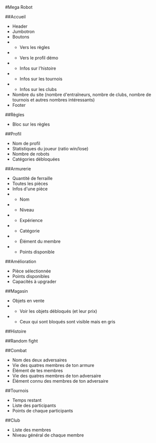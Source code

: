 #Mega Robot

##Accueil
* Header
* Jumbotron
* Boutons
* * Vers les règles
* * Vers le profil démo
* * Infos sur l'histoire
* * Infos sur les tournois
* * Infos sur les clubs
* Nombre du site (nombre d'entraîneurs, nombre de clubs, nombre de tournois et autres nombres intéressants)
* Footer

##Règles
* Bloc sur les règles

##Profil
* Nom de profil
* Statistiques du joueur (ratio win/lose)
* Nombre de robots
* Catégories débloquées

##Armurerie
* Quantité de ferraille
* Toutes les pièces
* Infos d'une pièce
* * Nom
* * Niveau
* * Expérience
* * Catégorie
* * Élément du membre
* * Points disponible

##Amélioration
* Pièce sélectionnée
* Points disponibles
* Capacités à upgrader

##Magasin
* Objets en vente
* * Voir les objets débloqués (et leur prix)
* * Ceux qui sont bloqués sont visible mais en gris

##Histoire


##Random fight


##Combat
* Nom des deux adversaires
* Vie des quatres membres de ton armure
* Élément de tes membres
* Vie des quatres membres de ton adversaire
* Élément connu des membres de ton adversaire

##Tournois
* Temps restant
* Liste des participants
* Points de chaque participants

##Club
* Liste des membres
* Niveau général de chaque membre